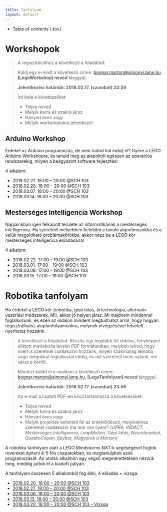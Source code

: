 ```yaml
---
title: Tanfolyam
layout: default
---
```

* Table of contents
{:toc}

# Workshopok

> A regisztrációhoz a következő a feladatod:
>
> Küldj egy e-mailt a következő címre: bognar.marton@simonyi.bme.hu, __[LegoWorkshop] *neved*__ tárggyal.
>
> **Jelentkezési határidő: 2018.02.17. (szombat) 23:59**
>
> Írd bele a következőket:
>
>  - Teljes neved
>  - Melyik karra és szakra jársz
>  - Hányad éves vagy
>  - Melyik workshopokra jelentkezel

## Arduino Workshop

Érdekel az Arduino programozás, de nem tudod hol indulj el? Gyere a LEGO Arduino Workshopra, és tanuld meg az alapoktól egészen az operációs rendszerekig, milyen a beágyazott software fejlesztés!

4 alkalom:

- 2018.02.21. 18:00 – 20:00 @SCH 103
- 2018.02.28. 18:00 – 20:00 @SCH 103
- 2018.03.07. 18:00 – 20:00 @SCH 103
- 2018.03.14. 18:00 – 20:00 @SCH 103

## Mesterséges Intelligencia Workshop

Napjainkban igen felkapott területe az informatikának a mesterséges intelligencia. Ha szeretnél mélyebben belelátni a tanuló algoritmusokba és a velük megoldható problémakörökbe, akkor nézz be a LEGO kör mesterséges intelligencia előadásaira!

4 alkalom:

- 2018.02.22. 17:00 - 19:00 @SCH 103
- 2018.03.01. 17:00 - 19:00 @SCH 103
- 2018.03.08. 17:00 - 19:00 @SCH 103
- 2018.03.15. 17:00 - 19:00 @SCH 103

# Robotika tanfolyam

Ha érdekel a LEGO kör (robotika, gépi látás, űrtechnológia, alternatív vezérlési módszerek, MI), akkor jó helyen jársz. Mi majdnem mindennel foglalkozunk, és ezen az oldalon mindent megtudhatsz arról, hogy hogyan regisztrálhatsz alaptanfolyamunkra, melynek elvégzésével felvételt nyerhetsz hozzánk.

> A következő a feladatod:
> Készíts egy legalább fél oldalas, fényképpel ellátott motivációs levelet PDF formátumban, melyben leírod, hogy miért is szeretnél csatlakozni hozzánk, milyen szakmailag témába vágó dolgokkal foglalkoztál eddig, és mit szeretnél tenni nálunk, mit vársz a körtől.
>
> Mindezt küldd el e-mailben a következő címre: bognar.marton@simonyi.bme.hu, __[LegoTanfolyam] *neved*__ tárggyal.
>
> **Jelentkezési határidő: 2018.02.17. (szombat) 23:59**
>
> Az e-mail a csatolt PDF-en kívül tartalmazza a következőket:
>
>  - Teljes neved
>  - Melyik karra és szakra jársz
>  - Hányad éves vagy
>  - Melyik projektek keltették fel az érdeklődésed, melyikekhez szeretnél csatlakozni (ha már van ilyen)? *(UPRA, INDACT, Mesterséges Intelligencia, LeapMotion, Gépi látás, Neuroheadset, QuadroCopter, Spybot, Magyarok a Marson)*

A robotika tanfolyam alatt a LEGO Mindstorms NXT-k segítségével fogtok rovereket építeni 4-5 fős csapatokban, és megtanuljátok azok programozását. Az utolsó alkalmon egy végső megmérettetésen nézzük meg, meddig juttok el a kiadott pályán.

A tanfolyam összesen 5 alkalomból fog állni, 4 előadás + vizsga:

 - [2018.02.20. 18:00 – 20:00 @SCH 103](epites)
 - [2018.02.27. 18:00 – 20:00 @SCH 103](programozas-1)
 - [2018.03.06. 18:00 – 20:00 @SCH 103](programozas-2)
 - [2018.03.13. 18:00 – 20:00 @SCH 103](szabalyozastechnika)
 - [2018.03.20. 18:00 – 20:00 @SCH 103 – Vizsga](#)
